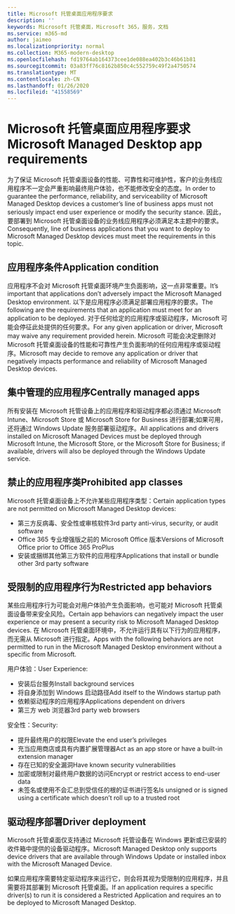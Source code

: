 ```yaml
---
title: Microsoft 托管桌面应用程序要求
description: ''
keywords: Microsoft 托管桌面，Microsoft 365，服务，文档
ms.service: m365-md
author: jaimeo
ms.localizationpriority: normal
ms.collection: M365-modern-desktop
ms.openlocfilehash: fd19764ab164373cee1de088ea402b3c46b61b81
ms.sourcegitcommit: 03a83ff76c8162b850c4c552759c49f2a4750574
ms.translationtype: MT
ms.contentlocale: zh-CN
ms.lasthandoff: 01/26/2020
ms.locfileid: "41558569"
---
```

# <a name="microsoft-managed-desktop-app-requirements"></a><span data-ttu-id="b8b37-103">Microsoft 托管桌面应用程序要求</span><span class="sxs-lookup"><span data-stu-id="b8b37-103">Microsoft Managed Desktop app requirements</span></span>

<!--This topic is the target for aka.ms/app-req. This is aka link is used from EA agreement for MMD. do not delete.-->

<!--Application addendum -->
 
<span data-ttu-id="b8b37-104">为了保证 Microsoft 托管桌面设备的性能、可靠性和可维护性，客户的业务线应用程序不一定会严重影响最终用户体验，也不能修改安全的态度。</span><span class="sxs-lookup"><span data-stu-id="b8b37-104">In order to guarantee the performance, reliability, and serviceability of Microsoft Managed Desktop devices a customer’s line of business apps must not seriously impact end user experience or modify the security stance.</span></span> <span data-ttu-id="b8b37-105">因此，要部署到 Microsoft 托管桌面设备的业务线应用程序必须满足本主题中的要求。</span><span class="sxs-lookup"><span data-stu-id="b8b37-105">Consequently, line of business applications that you want to deploy to Microsoft Managed Desktop devices must meet the requirements in this topic.</span></span>

## <a name="application-condition"></a><span data-ttu-id="b8b37-106">应用程序条件</span><span class="sxs-lookup"><span data-stu-id="b8b37-106">Application condition</span></span>

<span data-ttu-id="b8b37-107">应用程序不会对 Microsoft 托管桌面环境产生负面影响，这一点非常重要。</span><span class="sxs-lookup"><span data-stu-id="b8b37-107">It’s important that applications don’t adversely impact the Microsoft Managed Desktop environment.</span></span> <span data-ttu-id="b8b37-108">以下是应用程序必须满足部署应用程序的要求。</span><span class="sxs-lookup"><span data-stu-id="b8b37-108">The following are the requirements that an application must meet for an application to be deployed.</span></span> <span data-ttu-id="b8b37-109">对于任何给定的应用程序或驱动程序，Microsoft 可能会停征此处提供的任何要求。</span><span class="sxs-lookup"><span data-stu-id="b8b37-109">For any given application or driver, Microsoft may waive any requirement provided herein.</span></span> <span data-ttu-id="b8b37-110">Microsoft 可能会决定删除对 Microsoft 托管桌面设备的性能和可靠性产生负面影响的任何应用程序或驱动程序。</span><span class="sxs-lookup"><span data-stu-id="b8b37-110">Microsoft may decide to remove any application or driver that negatively impacts performance and reliability of Microsoft Managed Desktop devices.</span></span>

## <a name="centrally-managed-apps"></a><span data-ttu-id="b8b37-111">集中管理的应用程序</span><span class="sxs-lookup"><span data-stu-id="b8b37-111">Centrally managed apps</span></span>

<span data-ttu-id="b8b37-112">所有安装在 Microsoft 托管设备上的应用程序和驱动程序都必须通过 Microsoft Intune、Microsoft Store 或 Microsoft Store for Business 进行部署;如果可用，还将通过 Windows Update 服务部署驱动程序。</span><span class="sxs-lookup"><span data-stu-id="b8b37-112">All applications and drivers installed on Microsoft Managed Devices must be deployed through Microsoft Intune, the Microsoft Store, or the Microsoft Store for Business; if available, drivers will also be deployed through the Windows Update service.</span></span> 

## <a name="prohibited-app-classes"></a><span data-ttu-id="b8b37-113">禁止的应用程序类</span><span class="sxs-lookup"><span data-stu-id="b8b37-113">Prohibited app classes</span></span>

<span data-ttu-id="b8b37-114">Microsoft 托管桌面设备上不允许某些应用程序类型：</span><span class="sxs-lookup"><span data-stu-id="b8b37-114">Certain application types are not permitted on Microsoft Managed Desktop devices:</span></span>
- <span data-ttu-id="b8b37-115">第三方反病毒、安全性或审核软件</span><span class="sxs-lookup"><span data-stu-id="b8b37-115">3rd party anti-virus, security, or audit software</span></span>
- <span data-ttu-id="b8b37-116">Office 365 专业增强版之前的 Microsoft Office 版本</span><span class="sxs-lookup"><span data-stu-id="b8b37-116">Versions of Microsoft Office prior to Office 365 ProPlus</span></span>
- <span data-ttu-id="b8b37-117">安装或捆绑其他第三方软件的应用程序</span><span class="sxs-lookup"><span data-stu-id="b8b37-117">Applications that install or bundle other 3rd party software</span></span>

## <a name="restricted-app-behaviors"></a><span data-ttu-id="b8b37-118">受限制的应用程序行为</span><span class="sxs-lookup"><span data-stu-id="b8b37-118">Restricted app behaviors</span></span>

<span data-ttu-id="b8b37-119">某些应用程序行为可能会对用户体验产生负面影响，也可能对 Microsoft 托管桌面设备带来安全风险。</span><span class="sxs-lookup"><span data-stu-id="b8b37-119">Certain app behaviors can negatively impact the user experience or may present a security risk to Microsoft Managed Desktop devices.</span></span> <span data-ttu-id="b8b37-120">在 Microsoft 托管桌面环境中，不允许运行具有以下行为的应用程序，而无需从 Microsoft 进行指定。</span><span class="sxs-lookup"><span data-stu-id="b8b37-120">Apps with the following behaviors are not permitted to run in the Microsoft Managed Desktop environment without a specific  from Microsoft.</span></span>

<span data-ttu-id="b8b37-121">用户体验：</span><span class="sxs-lookup"><span data-stu-id="b8b37-121">User Experience:</span></span>
- <span data-ttu-id="b8b37-122">安装后台服务</span><span class="sxs-lookup"><span data-stu-id="b8b37-122">Install background services</span></span>
- <span data-ttu-id="b8b37-123">将自身添加到 Windows 启动路径</span><span class="sxs-lookup"><span data-stu-id="b8b37-123">Add itself to the Windows startup path</span></span>
- <span data-ttu-id="b8b37-124">依赖驱动程序的应用程序</span><span class="sxs-lookup"><span data-stu-id="b8b37-124">Applications dependent on drivers</span></span>
- <span data-ttu-id="b8b37-125">第三方 web 浏览器</span><span class="sxs-lookup"><span data-stu-id="b8b37-125">3rd party web browsers</span></span>

<span data-ttu-id="b8b37-126">安全性：</span><span class="sxs-lookup"><span data-stu-id="b8b37-126">Security:</span></span>
- <span data-ttu-id="b8b37-127">提升最终用户的权限</span><span class="sxs-lookup"><span data-stu-id="b8b37-127">Elevate the end user’s privileges</span></span>
- <span data-ttu-id="b8b37-128">充当应用商店或具有内置扩展管理器</span><span class="sxs-lookup"><span data-stu-id="b8b37-128">Act as an app store or have a built-in extension manager</span></span>
- <span data-ttu-id="b8b37-129">存在已知的安全漏洞</span><span class="sxs-lookup"><span data-stu-id="b8b37-129">Have known security vulnerabilities</span></span>
- <span data-ttu-id="b8b37-130">加密或限制对最终用户数据的访问</span><span class="sxs-lookup"><span data-stu-id="b8b37-130">Encrypt or restrict access to end-user data</span></span>
- <span data-ttu-id="b8b37-131">未签名或使用不会汇总到受信任的根的证书进行签名</span><span class="sxs-lookup"><span data-stu-id="b8b37-131">Is unsigned or is signed using a certificate which doesn’t roll up to a trusted root</span></span>


## <a name="driver-deployment"></a><span data-ttu-id="b8b37-132">驱动程序部署</span><span class="sxs-lookup"><span data-stu-id="b8b37-132">Driver deployment</span></span>

<span data-ttu-id="b8b37-133">Microsoft 托管桌面仅支持通过 Microsoft 托管设备在 Windows 更新或已安装的收件箱中提供的设备驱动程序。</span><span class="sxs-lookup"><span data-stu-id="b8b37-133">Microsoft Managed Desktop only supports device drivers that are available through Windows Update or installed inbox with the Microsoft Managed Device.</span></span> 

<span data-ttu-id="b8b37-134">如果应用程序需要特定驱动程序来运行它，则会将其视为受限制的应用程序，并且需要将其部署到 Microsoft 托管桌面。</span><span class="sxs-lookup"><span data-stu-id="b8b37-134">If an application requires a specific driver(s) to run it is considered a Restricted Application and requires an  to be deployed to Microsoft Managed Desktop.</span></span> 

